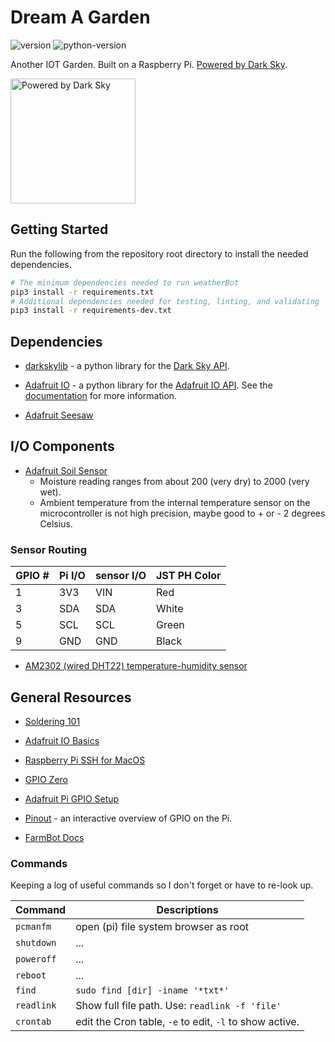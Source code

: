 # **Dream A Garden** #

![version]
![python-version]

Another IOT Garden. Built on a Raspberry Pi. [Powered by Dark Sky](https://darksky.net/poweredby/).

<img src="https://darksky.net/dev/img/attribution/poweredby-oneline.png"
alt="Powered by Dark Sky" width="200">

## Getting Started ##

Run the following from the repository root directory to install the needed dependencies.

```sh
# The minimum dependencies needed to run weatherBot
pip3 install -r requirements.txt
# Additional dependencies needed for testing, linting, and validating
pip3 install -r requirements-dev.txt
```

## Dependencies ##

* [darkskylib](https://github.com/lukaskubis/darkskylib) - a python library for
the [Dark Sky API](https://darksky.net/dev/docs).

* [Adafruit IO](https://github.com/adafruit/Adafruit_IO_Python) - a python
library for the
[Adafruit IO API](https://io.adafruit.com/api/docs/#adafruit-io-http-api).
See the [documentation](https://adafruit-io-python-client.readthedocs.io/en/latest/index.html)
 for more information.

* [Adafruit Seesaw](https://github.com/adafruit/Adafruit_CircuitPython_seesaw)

## I/O Components ##

* [Adafruit Soil Sensor](https://learn.adafruit.com/adafruit-stemma-soil-sensor-i2c-capacitive-moisture-sensor/overview)
    * Moisture reading ranges from about 200 (very dry) to 2000 (very wet). 
    * Ambient temperature from the internal temperature sensor on the microcontroller is not high precision, maybe good to + or - 2 degrees Celsius.

### Sensor Routing ###

GPIO # | Pi I/O | sensor I/O | JST PH Color
------ | ----- | --------- | ------------
 1 | 3V3 | VIN | Red
 3 | SDA | SDA | White
 5 | SCL | SCL | Green
 9 | GND | GND | Black

* [AM2302 (wired DHT22) temperature-humidity sensor](https://learn.adafruit.com/dht)

## General Resources ##

* [Soldering 101](https://www.instructables.com/id/Soldering-101-for-the-Beginner/)

* [Adafruit IO Basics](https://learn.adafruit.com/series/adafruit-io-basics)

* [Raspberry Pi SSH for MacOS](https://www.raspberrypi.org/documentation/remote-access/ssh/unix.md)

* [GPIO Zero](https://gpiozero.readthedocs.io/en/stable/remote_gpio.html)

* [Adafruit Pi GPIO Setup](https://learn.adafruit.com/adafruits-raspberry-pi-lesson-4-gpio-setup/overview)

* [Pinout](https://pinout.xyz) - an interactive overview of GPIO on the Pi.

* [FarmBot Docs](https://software.farm.bot/docs)

### Commands ###

Keeping a log of useful commands so I don't forget or have to re-look up.

Command | Descriptions
------- | ------------
```pcmanfm``` | open (pi) file system browser as root
```shutdown``` | ...
```poweroff``` | ...
```reboot``` | ...
```find``` | ```sudo find [dir] -iname '*txt*'```
```readlink``` | Show full file path. Use: ```readlink -f 'file'```
```crontab``` | edit the Cron table, ```-e``` to edit, ```-l``` to show active.


[version]: https://img.shields.io/badge/v-0.1-blue
[python-version]: https://img.shields.io/badge/python-3.7-yellow
